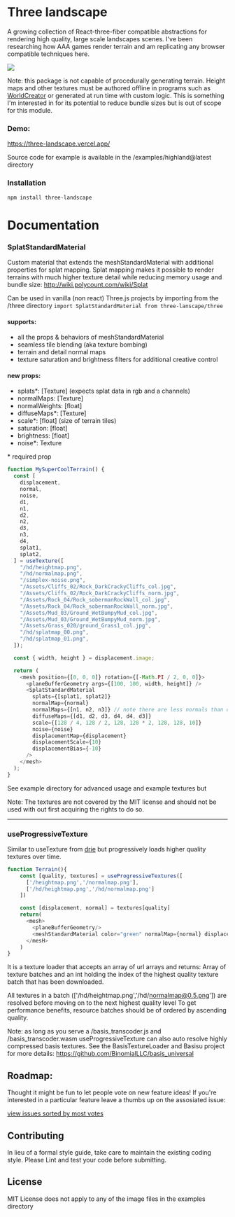 # Three landscape

A growing collection of React-three-fiber compatible abstractions for rendering high quality, large scale landscapes scenes. I've been researching how AAA games render terrain and am replicating any browser compatible techniques here.

[<img src="/thumbnail.png">](https://three-landscape.vercel.app/)

Note: this package is not capable of procedurally generating terrain. Height maps and other textures must be authored offline in programs such as [WorldCreator](https://www.world-creator.com/) or generated at run time with custom logic. This is something I'm interested in for its potential to reduce bundle sizes but is out of scope for this module.

### Demo:

https://three-landscape.vercel.app/

Source code for example is available in the /examples/highland@latest directory

### Installation

`npm install three-landscape`

# Documentation

### SplatStandardMaterial

Custom material that extends the meshStandardMaterial with additional properties for splat mapping. Splat mapping makes it possible to render terrains with much higher texture detail while reducing memory usage and bundle size: http://wiki.polycount.com/wiki/Splat

Can be used in vanilla (non react) Three.js projects by importing from the /three directory `import SplatStandardMaterial from three-lanscape/three`

#### supports:

- all the props & behaviors of meshStandardMaterial
- seamless tile blending (aka texture bombing)
- terrain and detail normal maps
- texture saturation and brightness filters for additional creative control

#### new props:

- splats\*: [Texture] (expects splat data in rgb and a channels)
- normalMaps: [Texture]
- normalWeights: [float]
- diffuseMaps\*: [Texture]
- scale\*: [float] (size of terrain tiles)
- saturation: [float]
- brightness: [float]
- noise\*: Texture

\* required prop

```js
function MySuperCoolTerrain() {
  const [
    displacement,
    normal,
    noise,
    d1,
    n1,
    d2,
    n2,
    d3,
    n3,
    d4,
    splat1,
    splat2,
  ] = useTexture([
    "/hd/heightmap.png",
    "/hd/normalmap.png",
    "/simplex-noise.png",
    "/Assets/Cliffs_02/Rock_DarkCrackyCliffs_col.jpg",
    "/Assets/Cliffs_02/Rock_DarkCrackyCliffs_norm.jpg",
    "/Assets/Rock_04/Rock_sobermanRockWall_col.jpg",
    "/Assets/Rock_04/Rock_sobermanRockWall_norm.jpg",
    "/Assets/Mud_03/Ground_WetBumpyMud_col.jpg",
    "/Assets/Mud_03/Ground_WetBumpyMud_norm.jpg",
    "/Assets/Grass_020/ground_Grass1_col.jpg",
    "/hd/splatmap_00.png",
    "/hd/splatmap_01.png",
  ]);

  const { width, height } = displacement.image;

  return (
    <mesh position={[0, 0, 0]} rotation={[-Math.PI / 2, 0, 0]}>
      <planeBufferGeometry args={[100, 100, width, height]} />
      <SplatStandardMaterial
        splats={[splat1, splat2]}
        normalMap={normal}
        normalMaps={[n1, n2, n3]} // note there are less normals than diffuse maps - normals are not required for each tile type
        diffuseMaps={[d1, d2, d3, d4, d4, d3]}
        scale={[128 / 4, 128 / 2, 128, 128 * 2, 128, 128, 10]}
        noise={noise}
        displacementMap={displacement}
        displacementScale={10}
        displacementBias={-10}
      />
    </mesh>
  );
}
```

See example directory for advanced usage and example textures but

Note: The textures are not covered by the MIT license and should not be used with out first acquiring the rights to do so.

---

### useProgressiveTexture

Similar to useTexture from [drie](https://github.com/pmndrs/drei) but progressively loads higher quality textures over time.

```js
function Terrain(){
    const [quality, textures] = useProgressiveTextures([
      ['/heightmap.png','/normalmap.png'],
      ['/hd/heightmap.png','/hd/normalmap.png']
    ])

    const [displacement, normal] = textures[quality]
    return(
      <mesh>
        <planeBufferGeometry/>
        <meshStandardMaterial color="green" normalMap={normal} displacementMap={displacement} />
      </mesH>
    )
}
```

It is a texture loader that accepts an array of url arrays and returns: Array of texture batches and an int holding the index of the highest quality texture batch that has been downloaded.

All textures in a batch (['/hd/heightmap.png','/hd/normalmap@0.5.png']) are resolved before moving on to the next highest quality level
To get performance benefits, resource batches should be of ordered by ascending quality.

Note: as long as you serve a /basis_transcoder.js and /basis_transcoder.wasm useProgressiveTexture can also auto resolve highly compressed basis textures.
See the BasisTextureLoader and Basisu project for more details: https://github.com/BinomialLLC/basis_universal

<!--

### Anti terracing hightlmaps
when the mesh density of a terrain is high and height differece exceeds > 255 can look terraced.

this shader averages the the contributions of connected vertex, reducing/removing the terracing effect

###RayleighFog
more realistic implementation of Rayleigh scattering, also known as atmostpheric scattering

###Globe
takes grid of children and wraps geometry arround a sphere of size R

### Mirror grid
creates a grid with repeating, mirrored instances of a child mesh. Usefull for artifitially creating the appearence of infinite terrain from certain viewpoints. Works best with self similar terrains like moutain ranges or sand dunes.

<MirrorGrid>
  <Terrain />
</MirrorGrid>

### vector field material
Like height maps that displace allong the y but allow x,y and z vector values for displacement. Allows for things like overhangs ect.
https://www.youtube.com/watch?v=In1wzUDopLM&t=2586s&ab_channel=GDC


### MaterialTransition

Animates transitions between materials. This pairs well with useProgressiveTexture allowing you to fade in new textures quality levels as they are resolved.

#### props:

- speed: float seconds
  duration in seconds taken to transition to the next highest quality level.

- mesh: ref
  react ref of the containing mesh

```js
function Terrain(){
    const ref = useRef();
    const [SD, HD] = useProgressiveTextures(
        [t1, t1],
        [t2, t3]
    )
    return (
        <mesh ref={ref}>
            <plane>
            <MaterialTransition mesh={ref} speed={0.4}>
                <splatStandardMaterial {...SD}>
                <splatStandardMaterial {...HD}>
            </MaterialTransition>
        </mesh>
    )
}

```
-->

## Roadmap:

Thought it might be fun to let people vote on new feature ideas! If you're interested in a particular feature leave a thumbs up on the assosiated issue:

[view issues sorted by most votes](https://github.com/nwpointer/three-landscape/issues?q=is%3Aissue+is%3Aopen+sort%3Areactions-%2B1-desc)

## Contributing

In lieu of a formal style guide, take care to maintain the existing coding style. Please Lint and test your code before submitting.

## License

MIT License does not apply to any of the image files in the examples directory

